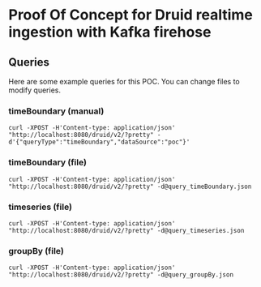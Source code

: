 # Proof Of Concept for Druid realtime ingestion with Kafka firehose

## Queries
Here are some example queries for this POC. You can change files to modify queries.

### timeBoundary (manual)
```
curl -XPOST -H'Content-type: application/json' "http://localhost:8080/druid/v2/?pretty" -d'{"queryType":"timeBoundary","dataSource":"poc"}'
```

### timeBoundary (file)
```
curl -XPOST -H'Content-type: application/json' "http://localhost:8080/druid/v2/?pretty" -d@query_timeBoundary.json
```

### timeseries (file)
```
curl -XPOST -H'Content-type: application/json' "http://localhost:8080/druid/v2/?pretty" -d@query_timeseries.json
```

### groupBy (file)
```
curl -XPOST -H'Content-type: application/json' "http://localhost:8080/druid/v2/?pretty" -d@query_groupBy.json
```